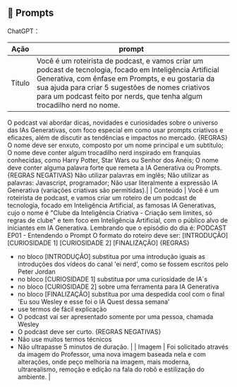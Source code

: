 ## 🧠 Prompts


ChatGPT：

|   Ação   | prompt                                                                                                                                                                                                                                                                         |
| :------: | ------------------------------------------------------------------------------------------------------------------------------------------------------------------------------------------------------------------------------------------------------------------------------ |
|  Título  | Você é um roteirista de podcast, e vamos criar um podcast de tecnologia, focado em Inteligência Artificial Generativa, com ênfase em Prompts, e eu gostaria da sua ajuda para criar 5 sugestões de nomes criativos para um podcast feito por nerds, que tenha algum trocadilho nerd no nome.
O podcast vai abordar dicas, novidades e curiosidades sobre o universo das IAs Generativas, com foco especial em como usar prompts criativos e eficazes, além de discutir as tendências e impactos no mercado.
{REGRAS}
O nome deve ser enxuto, composto por um nome principal e um subtítulo;
O nome deve conter algum trocadilho nerd inspirado em franquias conhecidas, como Harry Potter, Star Wars ou Senhor dos Anéis;
O nome deve conter alguma palavra forte que remeta a IA Generativa ou Prompts.
{REGRAS NEGATIVAS}
Não utilizar palavras em inglês;
Não utilizar as palavras: Javascript, programador;
Não usar literalmente a expressão IA Generativa (variações criativas são permitidas).|
| Conteúdo | Você é um roteirista de podcast, e vamos criar um  roteiro de um podcast de tecnologia, focado em Inteligência Artificial, as famosas IA Generativas, cujo o nome é "Clube da Inteligência Criativa - Criação sem limites, só regras de clube" e tem foco em Inteligência Artificial,  com o público alvo de iniciantes em IA Generativa.
Lembrando que o episódio do dia é: PODCAST EP01 - Entendendo o Prompt 
O formato do roteiro deve ser: 
[INTRODUÇÃO]
[CURIOSIDADE 1]
[CURIOSIDADE 2]
[FINALIZAÇÃO]
{REGRAS}
- no bloco [INTRODUÇÃO] substitua por uma introdução iguais as introduções dos vídeos do canal 'ei nerd', como se fossem escritos pelo Peter Jordan
- no bloco [CURIOSIDADE 1] substitua por uma curiosidade de IA´s
- no bloco [CURIOSIDADE 2] sobre uma ferramenta para IA Generativa
- no bloco [FINALIZAÇÃO] substitua por uma despedida cool com o final 'Eu sou Wesley e esse foi o IA Quest dessa semana'
- use termos de fácil explicação
- O podcast vai ser apresentado somente por uma pessoa, chamada Wesley
- O podcast deve ser curto.
{REGRAS NEGATIVAS}
- Não use muitos termos técnicos
- Não ultrapasse 5 minutos de duração. |
| Imagem | Foi solicitado através da imagem do Professor, uma nova imagem baseada nela e com alterações, onde peço melhoria na imagem, mais moderna, ultrarealismo, remoção e edição na fala do robô e estilização do ambiente. |